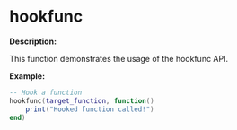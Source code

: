 # hookfunc

**Description:**

This function demonstrates the usage of the hookfunc API.

**Example:**

```lua
-- Hook a function
hookfunc(target_function, function()
    print("Hooked function called!")
end)
```
